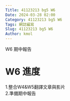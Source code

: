 ```yaml
---
Title: 41123213 bg5 W6
Date: 2024-03-28 02:00
Category: 41123213 bg5 W6
Tags: 網誌編寫
Slug: 41123213 bg5 W6
Author: kmol
---
```


W6 期中報告

<!-- PELICAN_END_SUMMARY -->

# W6 進度

1.整合W4&W5翻譯文章與影片<br>
2.準備期中報告<br>